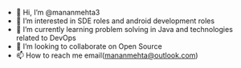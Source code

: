 - 👋 Hi, I’m @mananmehta3
- 👀 I’m interested in SDE roles and android development roles
- 🌱 I’m currently learning problem solving in Java and technologies related to DevOps
- 💞️ I’m looking to collaborate on Open Source
- 📫 How to reach me email(mananmehta@outlook.com)

<!---
mananmehta3/mananmehta3 is a ✨ special ✨ repository because its `README.md` (this file) appears on your GitHub profile.
You can click the Preview link to take a look at your changes.
--->
